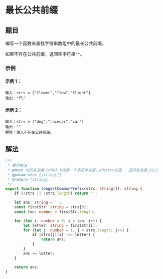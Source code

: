 # 最长公共前缀

## 题目

编写一个函数来查找字符串数组中的最长公共前缀。

如果不存在公共前缀，返回空字符串`""`。


### 示例
#### 示例 1：

```
输入：strs = ["flower","flow","flight"]
输出："fl"
```

#### 示例 2：

```
输入：strs = ["dog","racecar","car"]
输出：""
解释：输入不存在公共前缀。
```

## 解法
```typescript
/**
 * 暴力解法
 * @desc 时间复杂度 O(MN) M为第一个字符串长度，N为strs长度   空间复杂度 O(1)
 * @param strs {string[]}
 * @return {string}
 */
export function longestCommonPrefix(strs: string[]): string {
    if (!strs || !strs.length) return '';

    let ans: string = '';
    const firstStr: string = strs[0];
    const len: number = firstStr.length;

    for (let i: number = 0; i < len; i++) {
        let letter: string = firstStr[i];
        for (let j: number = 1; j < strs.length; j++) {
            if (strs[j][i] !== letter) {
                return ans;
            }
        }
        ans += letter;
    }

    return ans;
}
```
